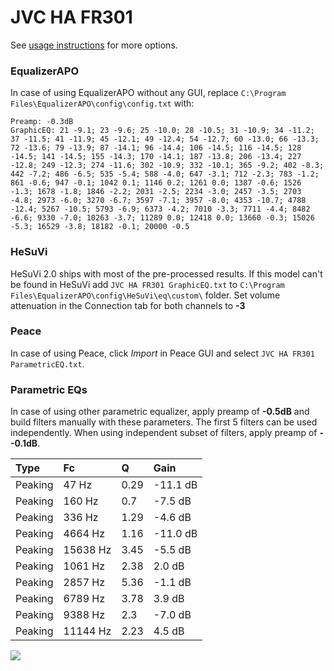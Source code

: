 # JVC HA FR301
See [usage instructions](https://github.com/jaakkopasanen/AutoEq#usage) for more options.

### EqualizerAPO
In case of using EqualizerAPO without any GUI, replace `C:\Program Files\EqualizerAPO\config\config.txt`
with:
```
Preamp: -0.3dB
GraphicEQ: 21 -9.1; 23 -9.6; 25 -10.0; 28 -10.5; 31 -10.9; 34 -11.2; 37 -11.5; 41 -11.9; 45 -12.1; 49 -12.4; 54 -12.7; 60 -13.0; 66 -13.3; 72 -13.6; 79 -13.9; 87 -14.1; 96 -14.4; 106 -14.5; 116 -14.5; 128 -14.5; 141 -14.5; 155 -14.3; 170 -14.1; 187 -13.8; 206 -13.4; 227 -12.8; 249 -12.3; 274 -11.6; 302 -10.9; 332 -10.1; 365 -9.2; 402 -8.3; 442 -7.2; 486 -6.5; 535 -5.4; 588 -4.0; 647 -3.1; 712 -2.3; 783 -1.2; 861 -0.6; 947 -0.1; 1042 0.1; 1146 0.2; 1261 0.0; 1387 -0.6; 1526 -1.3; 1678 -1.8; 1846 -2.2; 2031 -2.5; 2234 -3.0; 2457 -3.5; 2703 -4.8; 2973 -6.0; 3270 -6.7; 3597 -7.1; 3957 -8.0; 4353 -10.7; 4788 -12.4; 5267 -10.5; 5793 -6.9; 6373 -4.2; 7010 -3.3; 7711 -4.4; 8482 -6.6; 9330 -7.0; 10263 -3.7; 11289 0.0; 12418 0.0; 13660 -0.3; 15026 -5.3; 16529 -3.8; 18182 -0.1; 20000 -0.5
```

### HeSuVi
HeSuVi 2.0 ships with most of the pre-processed results. If this model can't be found in HeSuVi add
`JVC HA FR301 GraphicEQ.txt` to `C:\Program Files\EqualizerAPO\config\HeSuVi\eq\custom\` folder.
Set volume attenuation in the Connection tab for both channels to **-3**

### Peace
In case of using Peace, click *Import* in Peace GUI and select `JVC HA FR301 ParametricEQ.txt`.

### Parametric EQs
In case of using other parametric equalizer, apply preamp of **-0.5dB** and build filters manually
with these parameters. The first 5 filters can be used independently.
When using independent subset of filters, apply preamp of **--0.1dB**.

| Type    | Fc       |    Q | Gain     |
|:--------|:---------|:-----|:---------|
| Peaking | 47 Hz    | 0.29 | -11.1 dB |
| Peaking | 160 Hz   | 0.7  | -7.5 dB  |
| Peaking | 336 Hz   | 1.29 | -4.6 dB  |
| Peaking | 4664 Hz  | 1.16 | -11.0 dB |
| Peaking | 15638 Hz | 3.45 | -5.5 dB  |
| Peaking | 1061 Hz  | 2.38 | 2.0 dB   |
| Peaking | 2857 Hz  | 5.36 | -1.1 dB  |
| Peaking | 6789 Hz  | 3.78 | 3.9 dB   |
| Peaking | 9388 Hz  | 2.3  | -7.0 dB  |
| Peaking | 11144 Hz | 2.23 | 4.5 dB   |

![](https://raw.githubusercontent.com/jaakkopasanen/AutoEq/master/results/innerfidelity/sbaf-serious/JVC%20HA%20FR301/JVC%20HA%20FR301.png)